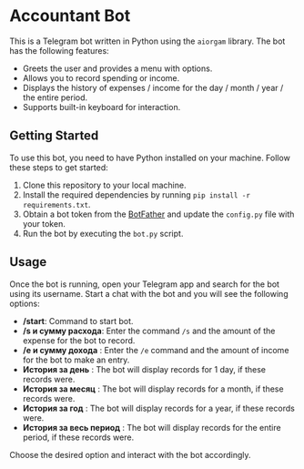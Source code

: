 # Accountant Bot

This is a Telegram bot written in Python using the `aiorgam` library. The bot has the following features:

- Greets the user and provides a menu with options.
- Allows you to record spending or income.
- Displays the history of expenses / income for the day / month / year / the entire period.
- Supports built-in keyboard for interaction.

## Getting Started

To use this bot, you need to have Python installed on your machine. Follow these steps to get started:

1. Clone this repository to your local machine.
2. Install the required dependencies by running `pip install -r requirements.txt`.
3. Obtain a bot token from the [BotFather](https://core.telegram.org/bots#botfather) and update the `config.py` file with your token.
4. Run the bot by executing the `bot.py` script.

## Usage

Once the bot is running, open your Telegram app and search for the bot using its username. Start a chat with the bot and you will see the following options:

- **/start**: Command to start bot.
- **/s и сумму расхода**: Enter the command `/s` and the amount of the expense for the bot to record.
- **/e и сумму дохода** : Enter the `/e` command and the amount of income for the bot to make an entry.
- **История за день** : The bot will display records for 1 day, if these records were.
- **История за месяц** : The bot will display records for a month, if these records were.
- **История за год** : The bot will display records for a year, if these records were.
- **История за весь период** : The bot will display records for the entire period, if these records were.

Choose the desired option and interact with the bot accordingly.